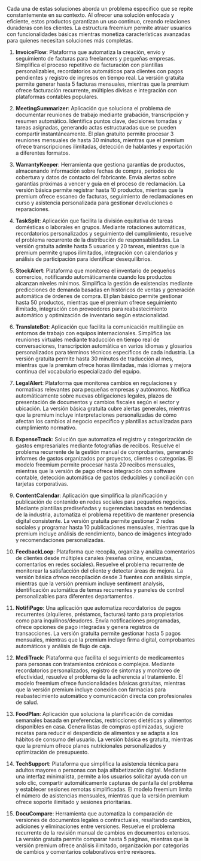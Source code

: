 Cada una de estas soluciones aborda un problema específico que se repite constantemente en su contexto. Al ofrecer una solución enfocada y eficiente, estos productos garantizan un uso continuo, creando relaciones duraderas con los clientes. La estructura freemium permite atraer usuarios con funcionalidades básicas mientras monetiza características avanzadas para quienes necesitan soluciones más completas.



1. **InvoiceFlow**: Plataforma que automatiza la creación, envío y seguimiento de facturas para freelancers y pequeñas empresas. Simplifica el proceso repetitivo de facturación con plantillas personalizables, recordatorios automáticos para clientes con pagos pendientes y registro de ingresos en tiempo real. La versión gratuita permite generar hasta 5 facturas mensuales, mientras que la premium ofrece facturación recurrente, múltiples divisas e integración con plataformas contables populares.

2. **MeetingSummarizer**: Aplicación que soluciona el problema de documentar reuniones de trabajo mediante grabación, transcripción y resumen automático. Identifica puntos clave, decisiones tomadas y tareas asignadas, generando actas estructuradas que se pueden compartir instantáneamente. El plan gratuito permite procesar 3 reuniones mensuales de hasta 30 minutos, mientras que el premium ofrece transcripciones ilimitadas, detección de hablantes y exportación a diferentes formatos.

3. **WarrantyKeeper**: Herramienta que gestiona garantías de productos, almacenando información sobre fechas de compra, periodos de cobertura y datos de contacto del fabricante. Envía alertas sobre garantías próximas a vencer y guía en el proceso de reclamación. La versión básica permite registrar hasta 10 productos, mientras que la premium ofrece escaneo de facturas, seguimiento de reclamaciones en curso y asistencia personalizada para gestionar devoluciones o reparaciones.

4. **TaskSplit**: Aplicación que facilita la división equitativa de tareas domésticas o laborales en grupos. Mediante rotaciones automáticas, recordatorios personalizados y seguimiento del cumplimiento, resuelve el problema recurrente de la distribución de responsabilidades. La versión gratuita admite hasta 5 usuarios y 20 tareas, mientras que la premium permite grupos ilimitados, integración con calendarios y análisis de participación para identificar desequilibrios.

5. **StockAlert**: Plataforma que monitorea el inventario de pequeños comercios, notificando automáticamente cuando los productos alcanzan niveles mínimos. Simplifica la gestión de existencias mediante predicciones de demanda basadas en históricos de ventas y generación automática de órdenes de compra. El plan básico permite gestionar hasta 50 productos, mientras que el premium ofrece seguimiento ilimitado, integración con proveedores para reabastecimiento automático y optimización de inventario según estacionalidad.


6. **TranslateBot**: Aplicación que facilita la comunicación multilingüe en entornos de trabajo con equipos internacionales. Simplifica las reuniones virtuales mediante traducción en tiempo real de conversaciones, transcripción automática en varios idiomas y glosarios personalizados para términos técnicos específicos de cada industria. La versión gratuita permite hasta 30 minutos de traducción al mes, mientras que la premium ofrece horas ilimitadas, más idiomas y mejora continua del vocabulario especializado del equipo.

7. **LegalAlert**: Plataforma que monitorea cambios en regulaciones y normativas relevantes para pequeñas empresas y autónomos. Notifica automáticamente sobre nuevas obligaciones legales, plazos de presentación de documentos y cambios fiscales según el sector y ubicación. La versión básica gratuita cubre alertas generales, mientras que la premium incluye interpretaciones personalizadas de cómo afectan los cambios al negocio específico y plantillas actualizadas para cumplimiento normativo.

8. **ExpenseTrack**: Solución que automatiza el registro y categorización de gastos empresariales mediante fotografías de recibos. Resuelve el problema recurrente de la gestión manual de comprobantes, generando informes de gastos organizados por proyectos, clientes o categorías. El modelo freemium permite procesar hasta 20 recibos mensuales, mientras que la versión de pago ofrece integración con software contable, detección automática de gastos deducibles y conciliación con tarjetas corporativas.

9. **ContentCalendar**: Aplicación que simplifica la planificación y publicación de contenido en redes sociales para pequeños negocios. Mediante plantillas prediseñadas y sugerencias basadas en tendencias de la industria, automatiza el problema repetitivo de mantener presencia digital consistente. La versión gratuita permite gestionar 2 redes sociales y programar hasta 10 publicaciones mensuales, mientras que la premium incluye análisis de rendimiento, banco de imágenes integrado y recomendaciones personalizadas.

10. **FeedbackLoop**: Plataforma que recopila, organiza y analiza comentarios de clientes desde múltiples canales (reseñas online, encuestas, comentarios en redes sociales). Resuelve el problema recurrente de monitorear la satisfacción del cliente y detectar áreas de mejora. La versión básica ofrece recopilación desde 3 fuentes con análisis simple, mientras que la versión premium incluye sentiment analysis, identificación automática de temas recurrentes y paneles de control personalizables para diferentes departamentos.


11. **NotifiPago**: Una aplicación que automatiza recordatorios de pagos recurrentes (alquileres, préstamos, facturas) tanto para propietarios como para inquilinos/deudores. Envía notificaciones programadas, ofrece opciones de pago integradas y genera registros de transacciones. La versión gratuita permite gestionar hasta 5 pagos mensuales, mientras que la premium incluye firma digital, comprobantes automáticos y análisis de flujo de caja.

12. **MediTrack**: Plataforma que facilita el seguimiento de medicamentos para personas con tratamientos crónicos o complejos. Mediante recordatorios personalizados, registro de síntomas y monitoreo de efectividad, resuelve el problema de la adherencia al tratamiento. El modelo freemium ofrece funcionalidades básicas gratuitas, mientras que la versión premium incluye conexión con farmacias para reabastecimiento automático y comunicación directa con profesionales de salud.

13. **FoodPlan**: Aplicación que soluciona la planificación de comidas semanales basada en preferencias, restricciones dietéticas y alimentos disponibles en casa. Genera listas de compras optimizadas, sugiere recetas para reducir el desperdicio de alimentos y se adapta a los hábitos de consumo del usuario. La versión básica es gratuita, mientras que la premium ofrece planes nutricionales personalizados y optimización de presupuesto.

14. **TechSupport**: Plataforma que simplifica la asistencia técnica para adultos mayores o personas con baja alfabetización digital. Mediante una interfaz minimalista, permite a los usuarios solicitar ayuda con un solo clic, compartir automáticamente capturas de pantalla del problema y establecer sesiones remotas simplificadas. El modelo freemium limita el número de asistencias mensuales, mientras que la versión premium ofrece soporte ilimitado y sesiones prioritarias.

15. **DocuCompare**: Herramienta que automatiza la comparación de versiones de documentos legales o contractuales, resaltando cambios, adiciones y eliminaciones entre versiones. Resuelve el problema recurrente de la revisión manual de cambios en documentos extensos. La versión gratuita permite comparar hasta 5 páginas, mientras que la versión premium ofrece análisis ilimitado, organización por categorías de cambios y comentarios colaborativos entre revisores.

 